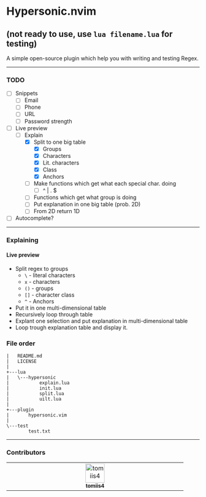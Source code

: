 # Hypersonic.nvim
## (not ready to use, use `lua filename.lua` for testing)
A simple open-source plugin which help you with writing and testing Regex.

<hr>

### TODO
- [ ] Snippets
    - [ ] Email
    - [ ] Phone
    - [ ] URL
    - [ ] Password strength
- [ ] Live preview
    - [ ] Explain
        - [x] Split to one big table
            - [x] Groups
            - [x] Characters
            - [x] Lit. characters
            - [x] Class
            - [x] Anchors
        - [ ] Make functions which get what each special char. doing
            - [ ] ^ | . $ 
        - [ ] Functions which get what group is doing
        - [ ] Put explanation in one big table (prob. 2D)
        - [ ] From 2D return 1D
        
- [ ]  Autocomplete?

<hr>

### Explaining
#### <b> Live preview</b>
- Split regex to groups
    - `\` - literal characters
    - `x` - characters
    - `()` - groups
    - `[]` - character class
    - `^` - Anchors
- Put it in one multi-dimensional table
- Recursively loop through table
- Explant one selection and put explanation in multi-dimensional table
- Loop trough explanation table and display it.

### File order
```
|   README.md
|   LICENSE
|
+---lua
|   \---hypersonic
|           explain.lua
|           init.lua
|           split.lua
|           uilt.lua
|
+---plugin
|       hypersonic.vim
|
\---test
        test.txt
```

<hr>

### Contributors
<table>
    <tbody>
        <tr>
            <td align="center" valign="top" width="14.28%">
                <a href="https://github.com/tomiis4">
                <img src="https://avatars.githubusercontent.com/u/87276646?v=4" width="50px;" alt="tomiis4"/><br /><sub><b>tomiis4</b></sub>
                </a><br/>
            </td>
        </tr>
    </tbody>
</table>
